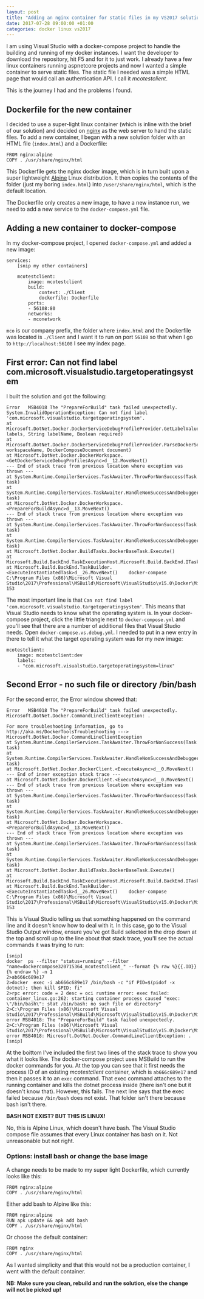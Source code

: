 ```yaml
---
layout: post
title: "Adding an nginx container for static files in my VS2017 solution"
date: 2017-07-28 09:00:00 +01:00
categories: docker linux vs2017
---
```

I am using Visual Studio with a docker-compose project to handle the building and running of my docker instances. I want the developer to download the repository, hit F5 and for it to just work. I already have a few linux containers running aspnetcore projects and now I wanted a simple container to serve static files. The static file I needed was a simple HTML page that would call an authentication API. I call it *mcotestclient*.

This is the journey I had and the problems I found.

## Dockerfile for the new container
I decided to use a super-light linux container (which is inline with the brief of our solution) and decided on [nginx](https://www.nginx.com/resources/wiki/) as the web server to hand the static files. To add a new container, I began with a new solution folder with an HTML file (`index.html`) and a Dockerfile:

    FROM nginx:alpine
    COPY . /usr/share/nginx/html

This Dockerfile gets the nginx docker image, which is in turn built upon a super lightweight [Alpine](https://alpinelinux.org/) Linux distribution. It then copies the contents of the folder (just my boring `index.html`) into `/user/share/nginx/html`, which is the default location.

The Dockerfile only creates a new image, to have a new instance run, we need to add a new service to the `docker-compose.yml` file.

## Adding a new container to docker-compose
In my docker-compose project, I opened `docker-compose.yml` and added a new image:

    services:
        [snip my other containers]

        mcotestclient:
            image: mcotestclient
            build: 
                context: ./Client
                dockerfile: Dockerfile
            ports:
            - 56108:80
            networks:
            - mconetwork

`mco` is our company prefix, the folder where `index.html` and the Dockerfile was located is `./Client` and I want it to run on port `56108` so that when I go to `http://localhost:56108` I see my index page.

## First error: Can not find label com.microsoft.visualstudio.targetoperatingsystem
I built the solution and got the following:

    Error	MSB4018	The "PrepareForBuild" task failed unexpectedly.
    System.InvalidOperationException: Can not find label 'com.microsoft.visualstudio.targetoperatingsystem'.
    at Microsoft.DotNet.Docker.DockerServiceDebugProfileProvider.GetLabelValue(IReadOnlyDictionary`2 labels, String labelName, Boolean required)
    at Microsoft.DotNet.Docker.DockerServiceDebugProfileProvider.ParseDockerServiceDebugProfiles(String workspaceName, DockerComposeDocument document)
    at Microsoft.DotNet.Docker.DockerWorkspace.<GetDockerServiceDebugProfilesAsync>d__12.MoveNext()
    --- End of stack trace from previous location where exception was thrown ---
    at System.Runtime.CompilerServices.TaskAwaiter.ThrowForNonSuccess(Task task)
    at System.Runtime.CompilerServices.TaskAwaiter.HandleNonSuccessAndDebuggerNotification(Task task)
    at Microsoft.DotNet.Docker.DockerWorkspace.<PrepareForBuildAsync>d__13.MoveNext()
    --- End of stack trace from previous location where exception was thrown ---
    at System.Runtime.CompilerServices.TaskAwaiter.ThrowForNonSuccess(Task task)
    at System.Runtime.CompilerServices.TaskAwaiter.HandleNonSuccessAndDebuggerNotification(Task task)
    at Microsoft.DotNet.Docker.BuildTasks.DockerBaseTask.Execute()
    at Microsoft.Build.BackEnd.TaskExecutionHost.Microsoft.Build.BackEnd.ITaskExecutionHost.Execute()
    at Microsoft.Build.BackEnd.TaskBuilder.<ExecuteInstantiatedTask>d__26.MoveNext()	docker-compose	C:\Program Files (x86)\Microsoft Visual Studio\2017\Professional\MSBuild\Microsoft\VisualStudio\v15.0\Docker\Microsoft.VisualStudio.Docker.Compose.targets	153	

The most important line is that `Can not find label 'com.microsoft.visualstudio.targetoperatingsystem'`. This means that Visual Studio needs to know what the operating system is. In your docker-compose project, click the little triangle next to `docker-compose.yml` and you'll see that there are a number of additional files that Visual Studio needs. Open `docker-compose.vs.debug.yml`. I needed to put in a new entry in there to tell it what the target operating system was for my new image:

    mcotestclient:
        image: mcotestclient:dev
        labels:
        - "com.microsoft.visualstudio.targetoperatingsystem=linux"

## Second Error - no such file or directory /bin/bash
For the second error, the Error window showed that: 

    Error	MSB4018	The "PrepareForBuild" task failed unexpectedly.
    Microsoft.DotNet.Docker.CommandLineClientException: .

    For more troubleshooting information, go to http://aka.ms/DockerToolsTroubleshooting ---> Microsoft.DotNet.Docker.CommandLineClientException
    at System.Runtime.CompilerServices.TaskAwaiter.ThrowForNonSuccess(Task task)
    at System.Runtime.CompilerServices.TaskAwaiter.HandleNonSuccessAndDebuggerNotification(Task task)
    at Microsoft.DotNet.Docker.DockerClient.<ExecuteAsync>d__0.MoveNext()
    --- End of inner exception stack trace ---
    at Microsoft.DotNet.Docker.DockerClient.<ExecuteAsync>d__0.MoveNext()
    --- End of stack trace from previous location where exception was thrown ---
    at System.Runtime.CompilerServices.TaskAwaiter.ThrowForNonSuccess(Task task)
    at System.Runtime.CompilerServices.TaskAwaiter.HandleNonSuccessAndDebuggerNotification(Task task)
    at Microsoft.DotNet.Docker.DockerWorkspace.<PrepareForBuildAsync>d__13.MoveNext()
    --- End of stack trace from previous location where exception was thrown ---
    at System.Runtime.CompilerServices.TaskAwaiter.ThrowForNonSuccess(Task task)
    at System.Runtime.CompilerServices.TaskAwaiter.HandleNonSuccessAndDebuggerNotification(Task task)
    at Microsoft.DotNet.Docker.BuildTasks.DockerBaseTask.Execute()
    at Microsoft.Build.BackEnd.TaskExecutionHost.Microsoft.Build.BackEnd.ITaskExecutionHost.Execute()
    at Microsoft.Build.BackEnd.TaskBuilder.<ExecuteInstantiatedTask>d__26.MoveNext()	docker-compose	C:\Program Files (x86)\Microsoft Visual Studio\2017\Professional\MSBuild\Microsoft\VisualStudio\v15.0\Docker\Microsoft.VisualStudio.Docker.Compose.targets	153	

This is Visual Studio telling us that something happened on the command line and it doesn't know how to deal with it. In this case, go to the Visual Studio Output window, ensure you've got Build selected in the drop down at the top and scroll up to the line about that stack trace, you'll see the actual commands it was trying to run:

    [snip]
    docker  ps --filter "status=running" --filter "name=dockercompose320715364_mcotestclient_" --format {% raw %}{{.ID}}{% endraw %} -n 1
    2>ab666c689e17
    2>docker  exec -i ab666c689e17 /bin/bash -c "if PID=$(pidof -x dotnet); then kill $PID; fi"
    2>rpc error: code = 2 desc = oci runtime error: exec failed: container_linux.go:262: starting container process caused "exec: \"/bin/bash\": stat /bin/bash: no such file or directory"
    2>C:\Program Files (x86)\Microsoft Visual Studio\2017\Professional\MSBuild\Microsoft\VisualStudio\v15.0\Docker\Microsoft.VisualStudio.Docker.Compose.targets(153,5): error MSB4018: The "PrepareForBuild" task failed unexpectedly.
    2>C:\Program Files (x86)\Microsoft Visual Studio\2017\Professional\MSBuild\Microsoft\VisualStudio\v15.0\Docker\Microsoft.VisualStudio.Docker.Compose.targets(153,5): error MSB4018: Microsoft.DotNet.Docker.CommandLineClientException: .
    [snip]

At the boittom I've included the first two lines of the stack trace to show you what it looks like. The docker-compose project uses MSBuild to run the docker commands for you. At the top you can see that it first needs the process ID of an existing *mcotestclient* container, which is `ab666c689e17` and then it passes it to an `exec` command. That exec command attaches to the running container and kills the dotnet process inside (there isn't one but it doesn't know that). However, this fails. The next line says that the exec failed because `/bin/bash` does not exist. That folder isn't there because bash isn't there.

**BASH NOT EXIST? BUT THIS IS LINUX!**

No, this is Alpine Linux, which doesn't have bash. The Visual Studio compose file assumes that every Linux container has bash on it. Not unreasonable but not right.

### Options: install bash or change the base image
A change needs to be made to my super light Dockerfile, which currently looks like this:

    FROM nginx:alpine
    COPY . /usr/share/nginx/html

Either add bash to Alpine like this:

    FROM nginx:alpine
    RUN apk update && apk add bash
    COPY . /usr/share/nginx/html

Or choose the default container:

    FROM nginx
    COPY . /usr/share/nginx/html

As I wanted simplicity and that this would not be a production container, I went with the default container.

**NB: Make sure you clean, rebuild and run the solution, else the change will not be picked up!**
